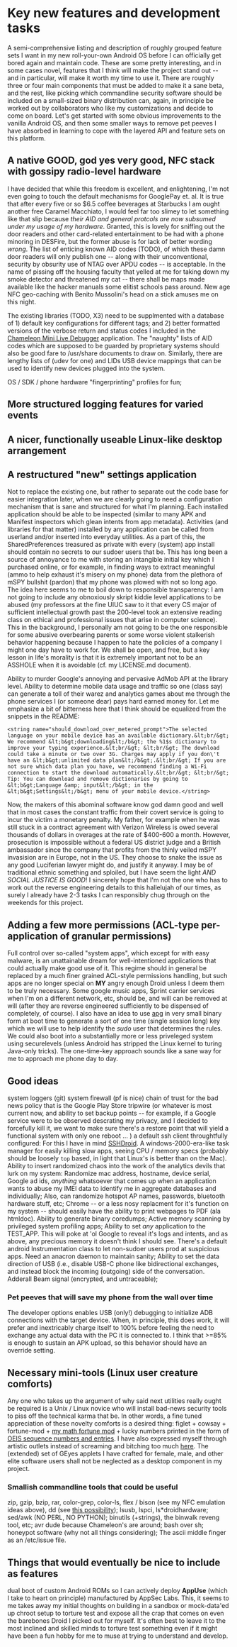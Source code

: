 # Key new features and development tasks

A semi-comprehensive listing and description of roughly grouped feature sets I 
want in my new roll-your-own Android OS before I can officially get bored again 
and maintain code. These are some pretty interesting, and in some cases novel, 
features that I think will make the project stand out -- and in particular, will 
make it worth my time to use it. There are roughly three or four main components 
that must be added to make it a sane beta, and the rest, like picking which commandline 
security software should be included on a small-sized binary distribution can, again, 
in principle be worked out by collaborators who like my customizations and decide to 
come on board. Let's get started with some obvious improvements to the vanilla 
Android OS, and then some smaller ways to remove pet peeves I have absorbed in learning 
to cope with the layered API and feature sets on this platform. 

## A native GOOD, god yes very good, NFC stack with gossipy radio-level hardware


I have decided that while this freedom is excellent, and enlightening, I'm not even 
going to touch the default mechanisms for GooglePay et. al. It is true that after every 
five or so $6.5 coffee beverages at Starbucks I am ought another free Caramel Macchiato, 
I would feel far too slimey to let something like that slip because *their AID and general 
protcols are now subsumed under my usage of my hardware*. Granted, this is lovely for 
sniffing out the door readers and other card-related entertainment to be had with a phone 
minoring in DESFire, but the former abuse is for lack of better wording *wrong*. 
The list of enticing known AID codes (TODO), of which these damn door readers will only publish one 
-- along with their unconventional, security by obsurity use of NTAG over APDU codes -- 
is acceptable. In the name of pissing off the housing faculty that yelled at me for taking 
down my smoke detector and threatened my cat -- there shall be maps made available like the 
hacker manuals some elitist schools pass around. New age NFC geo-caching with 
Benito Mussolini's head on a stick amuses me on this night.

The existing libraries (TODO, X3) need to be supplmented with a database of 1) default key configurations 
for different tags; and 2) better formatted versions of the verbose return and status codes I included 
in the [Chameleon Mini Live Debugger]() application. The "naughty" lists of AID codes which are supposed 
to be guarded by proprietary systems should also be good fare to /usr/share documents to draw on. 
Similarly, there are lengthy lists of (udev for one) and LIDs USB device mappings that can be used to 
identify new devices plugged into the system. 


OS / SDK / phone hardware "fingerprinting" profiles for fun; 



## More structured logging features for varied events



## A nicer, functionally useable Linux-like desktop arrangement



## A restructured "new" settings application

Not to replace the existing one, but rather to separate out the code base for easier 
integration later, when we are clearly going to need a configuration mechanism that is 
sane and structured for what I'm planning. 
Each installed application should be able to be inspected (similar to many APK and Manifest 
inspectors which glean intents from app metadata). Activities (and libraries for that matter) 
installed by any application can be called from userland and/or inserted into everyday utilities. 
As a part of this, the SharedPreferences treasured as private with every (system) app install 
should contain no secrets to our sudoer users that be. This has long been a source of annoyance 
to me with []() storing an intangible initial key which I purchased online, or for example, in 
finding ways to extract meaningful (ammo to help exhaust it's misery on my phone) data from the 
plethora of mSPY bullshit (pardon) that my phone was plowed with not so long ago. 
The idea here seems to me to boil down to responsible transparency: I am not going to include any 
obnoxiously skript kiddie level applications to be abused (my professors at the fine UIUC saw to it 
that every CS major of sufficient intellectual growth past the 200-level took an extensive reading 
class on ethical and professional issues that arise in computer science). This in the background, 
I personally am not going to be the one responsible for some abusive overbearing parents or some worse 
violent stalkerish behavior happening because I happen to hate the policies of a company I might one day 
have to work for. We shall be open, and free, but a key lesson in life's morality is that it is extremely 
important not to be an ASSHOLE when it is avoidable (cf. my LICENSE.md document). 

Ability to murder Google's annoying and pervasive AdMob API at the library level.
Ability to determine mobile data usage and traffic so one (class say) can generate a toll of their 
warez and analytics games about me through the phone services I (or someone dear) pays hard earned 
money for. Let me emphasize a bit of bitterness here that I think should be equalized from the snippets 
in the README:
```
<string name="should_download_over_metered_prompt">The selected language on your mobile device has an available dictionary.&lt;br/&gt; We recommend &lt;b&gt;downloading&lt;/b&gt; the %1$s dictionary to improve your typing experience.&lt;br/&gt; &lt;br/&gt; The download could take a minute or two over 3G. Charges may apply if you don\'t have an &lt;b&gt;unlimited data plan&lt;/b&gt;.&lt;br/&gt; If you are not sure which data plan you have, we recommend finding a Wi-Fi connection to start the download automatically.&lt;br/&gt; &lt;br/&gt; Tip: You can download and remove dictionaries by going to &lt;b&gt;Language &amp; input&lt;/b&gt; in the &lt;b&gt;Settings&lt;/b&gt; menu of your mobile device.</string>
```
Now, the makers of this abominal software know god damn good and well that in most cases the constant traffic 
from their covert service is going to incur the victim a monetary penalty. My father, for example when he was still 
stuck in a contract agreement with Verizon Wireless is owed several thousands of dollars in overages at the rate 
of $400-600 a month. However, prosecution is impossible without a federal US district judge and a British ambassador 
since the company that profits from the thinly veiled mSPY invasision are in Europe, not in the US. 
They choose to snake the issue as any 
good Luciferian lawyer might do, and justify it anyway. I may be of traditional ethnic something and sploiled, 
but I have seem the light *AND SOCIAL JUSTICE IS GOOD*! I sincerely hope that I'm not the one who has to work out 
the reverse engineering details to this hallelujah of our times, as surely I already have 2-3 tasks I can responsibly 
chug through on the weekends for this project. 


## Adding a few more permissions (ACL-type per-application of granular permissions)

Full control over so-called "system apps", which except for with easy malware, is an 
unattainable dream for well-intentioned applications that could actually make good use of it. 
This regime should in general be replaced by a much finer grained ACL-style permissions handling, 
but such apps are no longer special on **MY** angry enough Droid unless I deem them to be truly 
necessary. Some google music apps, Sprint carrier services when I'm on a different network, etc, 
should be, and will can be removed at will (after they are reverse engineered sufficiently to 
be dispensed of completely, of course). 
I also have an idea to use [apg]() in very small binary form at boot time to generate a sort of 
one time (single session long) key which we will use to help identify the *sudo* user that determines 
the rules. We could also boot into a substantially more or less priveleged system using securelevels 
(unless Android has stripped the Linux kernel to turing Java-only tricks). The one-time-key approach 
sounds like a sane way for me to approach me phone day to day. 

## Good ideas

system loggers (git)
system firewall (pf is nice)
chain of trust for the bad news policy that is the Google Play Store
tripwire (or whatever is most current now, and ability to set backup points -- for 
example, if a Google service were to be observed descrating my privacy, and I decided 
to forcefully kill it, we want to make sure there's a restore point that will yield a 
functional system with only one reboot ... ) 
a default ssh client throughtfully configured: For this I have in mind 
[SSHDroid]().
A windows-2000-era-like task manager for easily killing slow apps, seeing CPU / memory specs 
(probably should be loosely ``top`` based, in light that Linux's is better than on the Mac). 
Ability to insert randomized chaos into the work of the analytics devils that lurk on my system: 
Randomize mac address, hostname, device serial, Google ad ids, *anything* whatsoever that comes 
up when an application wants to abuse my IMEI data to identify me in aggregate databases and individually; 
Also, can randomize hotspot AP names, passwords, bluetooth hardware stuff, etc; 
Chrome -- or a less nosy replacment for it's function on my system -- should easily have the ability to 
print webpages to PDF (ala htmldoc). 
Ability to generate binary coredumps; Active memory scanning by privileged system profiling apps; 
Ability to set *any* application to the TEST_APP. This will poke at 'ol Google to reveal it's logs and 
intents, and as above, any precious memory it doesn't think I should see. There's a default android Instrumentation 
class to let non-sudoer users prod at suspicious apps. 
Need an anacron daemon to maintain sanity; 
Ability to set the data direction of USB (i.e., disable USB-C phone like bidirectional exchanges, and instead 
block the incoming (outgoing) side of the conversation. 
Adderall Beam signal (encrypted, and untraceable); 

### Pet peeves that will save my phone from the wall over time

The developer options enables USB (only!) debugging to initialize ADB connections with the target device. 
When, in principle, this does work, it will prefer and inextricably charge itself to 100% before feeling the 
need to exchange any actual data with the PC it is connected to. I think that >=85% is enough to sustain an 
APK upload, so this behavior should have an override setting. 


## Necessary mini-tools (Linux user creature comforts) 

Any one who takes up the argument of why said next utilities really ought be required is 
a Unix / Linux novice who will install bad-news security tools to piss off the technical 
karma that be. In other words, a fine tuned appreciation of these novelty comforts is 
a desired thing: figlet + cowsay + fortune-mod + [my math fortune mod]() + lucky numbers printed in the 
form of [OEIS sequence numbers and entries](). I have also expressed myself through artistic 
outlets instead of screaming and bitching too much [here](). The (extended) set of GEyes applets 
I have crafted for female, male, and other elite software users shall not be neglected as a 
desktop component in my project. 

### Smallish commandline tools that could be useful

zip, gzip, bzip, rar, color-grep, color-ls, flex / bison (see my NFC emulation ideas above), 
dd (see [this possibility]()); lsusb, lspci, ls*droidhardware; sed/awk (NO PERL, NO PYTHON); 
binutils (+strings), the binwalk reveng tool, etc; avr dude because Chameleon's are around; 
bash over sh; honeypot software (why not all things considering); 
The ascii middle finger as an /etc/issue file. 


## Things that would eventually be nice to include as features

dual boot of custom Android ROMs so I can actively deploy **AppUse** (which I take to heart on principle) 
manufactured by AppSec Labs. This, it seems to me takes away my initial thoughts on building in a sandbox or 
mock-data'ed up chroot setup to torture test and expose all the crap that comes on even the barebones Droid I 
picked out for myself. It's often best to leave it to the most inclined and skilled minds to torture test something 
even if it might have been a fun hobby for me to muse at trying to understand and develop. 


